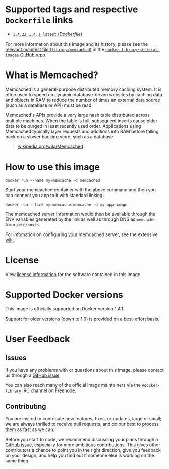 # Supported tags and respective `Dockerfile` links

- [`1.4.22`, `1.4`, `1`, `latest` (*Dockerfile*)](https://github.com/docker-library/memcached/blob/5fb6459a1eb138dcd9cfcd5fa1aef62ee511d335/Dockerfile)

For more information about this image and its history, please see the [relevant
manifest file
(`library/memcached`)](https://github.com/docker-library/official-images/blob/master/library/memcached)
in the [`docker-library/official-images` GitHub
repo](https://github.com/docker-library/official-images).

# What is Memcached?

Memcached is a general-purpose distributed memory caching system. It is often
used to speed up dynamic database-driven websites by caching data and objects in
RAM to reduce the number of times an external data source (such as a database or
API) must be read.

Memcached's APIs provide a very large hash table distributed across multiple
machines. When the table is full, subsequent inserts cause older data to be
purged in least recently used order. Applications using Memcached typically
layer requests and additions into RAM before falling back on a slower backing
store, such as a database.

> [wikipedia.org/wiki/Memcached](https://en.wikipedia.org/wiki/Memcached)

# How to use this image

    docker run --name my-memcache -d memcached

Start your memcached container with the above command and then you can connect
you app to it with standard linking:

    docker run --link my-memcache:memcache -d my-app-image

The memcached server information would then be available through the ENV
variables generated by the link as well as through DNS as `memcache` from
`/etc/hosts`.

For infomation on configuring your memcached server, see the extensive [wiki](https://code.google.com/p/memcached/wiki/NewStart).

# License

View [license
information](https://github.com/memcached/memcached/blob/master/LICENSE) for the
software contained in this image.

# Supported Docker versions

This image is officially supported on Docker version 1.4.1.

Support for older versions (down to 1.0) is provided on a best-effort basis.

# User Feedback

## Issues

If you have any problems with or questions about this image, please contact us
 through a [GitHub issue](https://github.com/docker-library/memcached/issues).

You can also reach many of the official image maintainers via the
`#docker-library` IRC channel on [Freenode](https://freenode.net).

## Contributing

You are invited to contribute new features, fixes, or updates, large or small;
we are always thrilled to receive pull requests, and do our best to process them
as fast as we can.

Before you start to code, we recommend discussing your plans
through a [GitHub issue](https://github.com/docker-library/memcached/issues), especially for more ambitious
contributions. This gives other contributors a chance to point you in the right
direction, give you feedback on your design, and help you find out if someone
else is working on the same thing.

